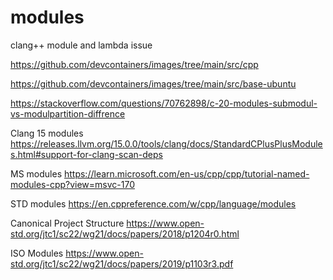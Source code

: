 # modules
clang++ module and lambda issue

https://github.com/devcontainers/images/tree/main/src/cpp

https://github.com/devcontainers/images/tree/main/src/base-ubuntu

https://stackoverflow.com/questions/70762898/c-20-modules-submodul-vs-modulpartition-diffrence

Clang 15 modules
https://releases.llvm.org/15.0.0/tools/clang/docs/StandardCPlusPlusModules.html#support-for-clang-scan-deps

MS modules
https://learn.microsoft.com/en-us/cpp/cpp/tutorial-named-modules-cpp?view=msvc-170

STD modules
https://en.cppreference.com/w/cpp/language/modules

Canonical Project Structure
https://www.open-std.org/jtc1/sc22/wg21/docs/papers/2018/p1204r0.html

ISO Modules
https://www.open-std.org/jtc1/sc22/wg21/docs/papers/2019/p1103r3.pdf

